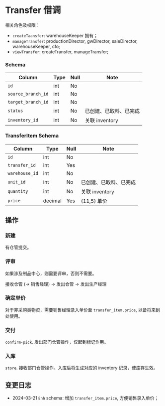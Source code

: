 # Transfer 借调

相关角色及权限：
- `createTaansfer`: warehouseKeeper 拥有；
- `manageTransfer`: productionDirector, gwDirector, saleDirector, warehouseKeeper, cfo;
- `viewTransfer`: createTransfer, manageTransfer;

### Schema
Column                              | Type      | Null | Note
------------------------------------|-----------|------|-------
`id`                                | int       | No   | 
`source_branch_id`                  | int       | No   | 
`target_branch_id`                  | int       | No   | 
`status`                            | int       | No   | 已创建、已取料、已完成
`inventory_id`                      | int       | No   | 关联 inventory

### TransferItem Schema
Column                              | Type      | Null | Note
------------------------------------|-----------|------|-------
`id`                                | int       | No   | 
`transfer_id`                       | int       | Yes  | 
`warehouse_id`                      | int       | No   | 
`unit_id`                           | int       | No   | 已创建、已取料、已完成
`quantity`                          | int       | No   | 关联 inventory
`price`                             | decimal   | Yes  | (11,5) 单价

操作
--------------------------------------------------------------------------
### 新建
有仓管提交。

### 评审
如果涉及制品中心，则需要评审，否则不需要。

接收仓管 (→ 销售经理) → 发出仓管 → 发出生产经理

### 确定单价
对于非采购类物资，需要销售经理录入单价至 `transfer_item.price`, 以备将来到处使用。

### 交付
`confirm-pick`. 发出部门仓管操作，仅起到标记作用。

### 入库
`store`. 接收部门仓管操作。入库后将生成对应的 inventory 记录，使库存生效。


变更日志
--------------------------------------------------------------------------
- 2024-03-21 `Enh` schema: 增加 `transfer_item.price`, 方便销售录入单价；
